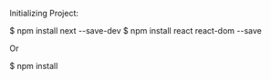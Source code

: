 Initializing Project:

$ npm install next --save-dev
$ npm install react react-dom --save

Or

$ npm install